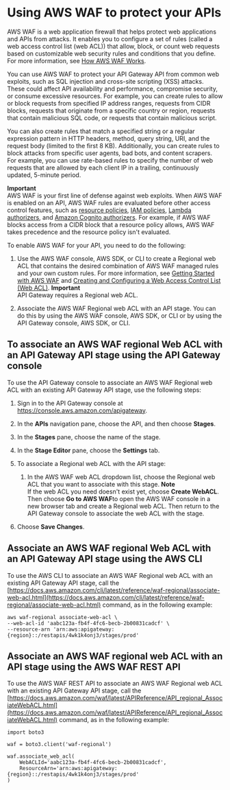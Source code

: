 # Using AWS WAF to protect your APIs<a name="apigateway-control-access-aws-waf"></a>

AWS WAF is a web application firewall that helps protect web applications and APIs from attacks\. It enables you to configure a set of rules \(called a web access control list \(web ACL\)\) that allow, block, or count web requests based on customizable web security rules and conditions that you define\. For more information, see [How AWS WAF Works](https://docs.aws.amazon.com/waf/latest/developerguide/how-aws-waf-works.html)\.

You can use AWS WAF to protect your API Gateway API from common web exploits, such as SQL injection and cross\-site scripting \(XSS\) attacks\. These could affect API availability and performance, compromise security, or consume excessive resources\. For example, you can create rules to allow or block requests from specified IP address ranges, requests from CIDR blocks, requests that originate from a specific country or region, requests that contain malicious SQL code, or requests that contain malicious script\. 

You can also create rules that match a specified string or a regular expression pattern in HTTP headers, method, query string, URI, and the request body \(limited to the first 8 KB\)\. Additionally, you can create rules to block attacks from specific user agents, bad bots, and content scrapers\. For example, you can use rate\-based rules to specify the number of web requests that are allowed by each client IP in a trailing, continuously updated, 5\-minute period\. 

**Important**  
AWS WAF is your first line of defense against web exploits\. When AWS WAF is enabled on an API, AWS WAF rules are evaluated before other access control features, such as [resource policies](apigateway-resource-policies.md), [IAM policies](permissions.md), [Lambda authorizers](apigateway-use-lambda-authorizer.md), and [Amazon Cognito authorizers](apigateway-integrate-with-cognito.md)\. For example, if AWS WAF blocks access from a CIDR block that a resource policy allows, AWS WAF takes precedence and the resource policy isn't evaluated\.

To enable AWS WAF for your API, you need to do the following:

1. Use the AWS WAF console, AWS SDK, or CLI to create a Regional web ACL that contains the desired combination of AWS WAF managed rules and your own custom rules\. For more information, see [Getting Started with AWS WAF](https://docs.aws.amazon.com/waf/latest/developerguide/getting-started.html) and [Creating and Configuring a Web Access Control List \(Web ACL\)](https://docs.aws.amazon.com/waf/latest/developerguide/web-acl.html)\.
**Important**  
API Gateway requires a Regional web ACL\.

1. Associate the AWS WAF Regional web ACL with an API stage\. You can do this by using the AWS WAF console, AWS SDK, or CLI or by using the API Gateway console, AWS SDK, or CLI\.

## To associate an AWS WAF regional Web ACL with an API Gateway API stage using the API Gateway console<a name="apigateway-control-access-aws-waf-console"></a>

To use the API Gateway console to associate an AWS WAF Regional web ACL with an existing API Gateway API stage, use the following steps:

1. Sign in to the API Gateway console at [https://console\.aws\.amazon\.com/apigateway](https://console.aws.amazon.com/apigateway)\.

1. In the **APIs** navigation pane, choose the API, and then choose **Stages**\.

1. In the **Stages** pane, choose the name of the stage\.

1. In the **Stage Editor** pane, choose the **Settings** tab\.

1. To associate a Regional web ACL with the API stage:

   1. In the AWS WAF web ACL dropdown list, choose the Regional web ACL that you want to associate with this stage\.
**Note**  
If the web ACL you need doesn't exist yet, choose **Create WebACL**\. Then choose **Go to AWS WAF**to open the AWS WAF console in a new browser tab and create a Regional web ACL\. Then return to the API Gateway console to associate the web ACL with the stage\.

1. Choose **Save Changes**\.

## Associate an AWS WAF regional Web ACL with an API Gateway API stage using the AWS CLI<a name="apigateway-control-access-aws-waf-awscli"></a>

To use the AWS CLI to associate an AWS WAF Regional web ACL with an existing API Gateway API stage, call the [https://docs.aws.amazon.com/cli/latest/reference/waf-regional/associate-web-acl.html](https://docs.aws.amazon.com/cli/latest/reference/waf-regional/associate-web-acl.html) command, as in the following example:

```
aws waf-regional associate-web-acl \
--web-acl-id 'aabc123a-fb4f-4fc6-becb-2b00831cadcf' \
--resource-arn 'arn:aws:apigateway:{region}::/restapis/4wk1k4onj3/stages/prod'
```

## Associate an AWS WAF regional web ACL with an API stage using the AWS WAF REST API<a name="apigateway-control-access-aws-waf-api"></a>

To use the AWS WAF REST API to associate an AWS WAF Regional web ACL with an existing API Gateway API stage, call the [https://docs.aws.amazon.com/waf/latest/APIReference/API_regional_AssociateWebACL.html](https://docs.aws.amazon.com/waf/latest/APIReference/API_regional_AssociateWebACL.html) command, as in the following example:

```
import boto3
 
waf = boto3.client('waf-regional')
 
waf.associate_web_acl(
    WebACLId='aabc123a-fb4f-4fc6-becb-2b00831cadcf',
    ResourceArn='arn:aws:apigateway:{region}::/restapis/4wk1k4onj3/stages/prod'
)
```